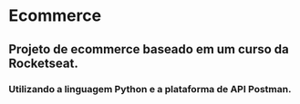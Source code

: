 # Ecommerce
## Projeto de ecommerce baseado em um curso da Rocketseat.
### Utilizando  a linguagem Python e a plataforma de API Postman.
